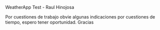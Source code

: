 WeatherApp Test - Raul Hinojosa

Por cuestiones de trabajo obvie algunas indicaciones por cuestiones de tiempo, espero tener oportunidad. Gracias